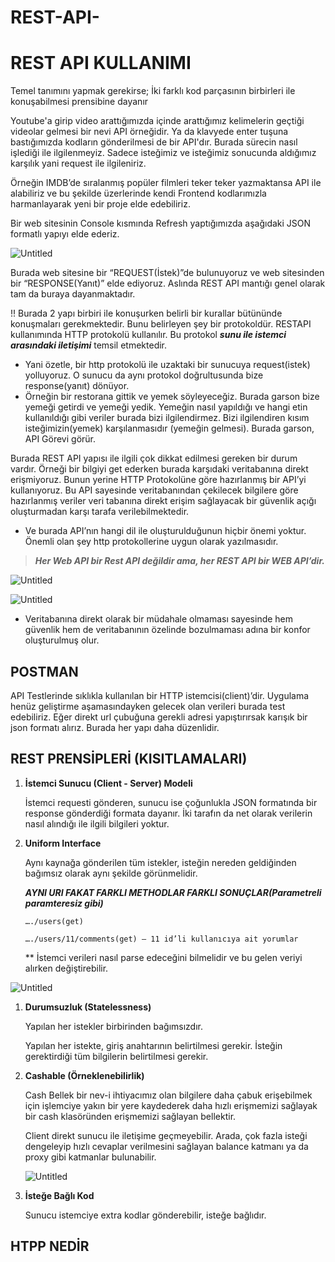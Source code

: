 # REST-API-
# REST API KULLANIMI

Temel tanımını yapmak gerekirse; İki farklı kod parçasının birbirleri ile konuşabilmesi prensibine dayanır

Youtube'a girip video arattığımızda içinde arattığımız kelimelerin geçtiği videolar gelmesi bir nevi API örneğidir.
Ya da klavyede enter tuşuna bastığımızda kodların gönderilmesi de bir API'dır. Burada sürecin nasıl işlediği ile ilgilenmeyiz. Sadece isteğimiz ve isteğimiz sonucunda aldığımız karşılık yani request ile ilgileniriz.  

Örneğin IMDB’de sıralanmış popüler filmleri teker teker yazmaktansa API ile alabiliriz ve bu şekilde üzerlerinde kendi Frontend kodlarımızla harmanlayarak yeni bir proje elde edebiliriz. 

Bir web sitesinin Console kısmında Refresh yaptığımızda aşağıdaki JSON formatlı yapıyı elde ederiz.

![Untitled](https://s3-us-west-2.amazonaws.com/secure.notion-static.com/fba08993-d580-4fb8-b8d5-748858dbaedf/Untitled.png)

Burada web sitesine bir “REQUEST(İstek)”de bulunuyoruz ve web sitesinden bir “RESPONSE(Yanıt)” elde ediyoruz. Aslında REST API mantığı genel olarak tam da buraya dayanmaktadır. 

!! Burada 2 yapı birbiri ile konuşurken belirli bir kurallar bütününde konuşmaları gerekmektedir. Bunu belirleyen şey bir protokoldür. RESTAPI kullanımında HTTP protokolü kullanılır. Bu protokol ***sunu ile istemci arasındaki iletişimi*** temsil etmektedir.

- Yani özetle, bir http protokolü ile uzaktaki bir sunucuya request(istek) yolluyoruz. O sunucu da aynı protokol doğrultusunda bize response(yanıt) dönüyor.
- Örneğin bir restorana gittik ve yemek söyleyeceğiz. Burada garson bize yemeği getirdi ve yemeği yedik. Yemeğin nasıl yapıldığı ve hangi etin kullanıldığı gibi veriler burada bizi ilgilendirmez. Bizi ilgilendiren kısım isteğimizin(yemek) karşılanmasıdır (yemeğin gelmesi). Burada garson, API Görevi görür.

Burada REST API yapısı ile ilgili çok dikkat edilmesi gereken bir durum vardır. Örneği bir bilgiyi get ederken burada karşıdaki veritabanına direkt erişmiyoruz. Bunun yerine HTTP Protokolüne göre hazırlanmış bir API’yi kullanıyoruz. Bu API sayesinde veritabanından çekilecek bilgilere göre hazırlanmış veriler veri tabanına direkt erişim sağlayacak bir güvenlik açığı oluşturmadan karşı tarafa verilebilmektedir. 

- Ve burada API’nın hangi dil ile oluşturulduğunun hiçbir önemi yoktur. Önemli olan şey http protokollerine uygun olarak yazılmasıdır.

> ***Her Web API bir Rest API değildir ama, her REST API bir WEB API’dir.***
> 

![Untitled](https://s3-us-west-2.amazonaws.com/secure.notion-static.com/dfd25885-9b3e-467b-ade3-6305fc44d070/Untitled.png)

![Untitled](https://s3-us-west-2.amazonaws.com/secure.notion-static.com/bebe6894-6e09-45cc-8c42-c9bd84b5491a/Untitled.png)

- Veritabanına direkt olarak bir müdahale olmaması sayesinde hem güvenlik hem de veritabanının özelinde bozulmaması adına bir konfor oluşturulmuş olur.


## POSTMAN

API Testlerinde sıklıkla kullanılan bir HTTP istemcisi(client)’dir. Uygulama henüz geliştirme aşamasındayken gelecek olan verileri burada test edebiliriz. Eğer direkt url çubuğuna gerekli adresi yapıştırırsak karışık bir json formatı alırız. Burada her yapı daha düzenlidir.

## REST PRENSİPLERİ (KISITLAMALARI)

1. **İstemci Sunucu (Client - Server) Modeli**
    
    İstemci requesti gönderen, sunucu ise çoğunlukla JSON formatında bir response gönderdiği formata dayanır. İki tarafın da net olarak verilerin nasıl alındığı ile ilgili bilgileri yoktur. 
    
2. **Uniform Interface**
    
    Aynı kaynağa gönderilen tüm istekler, isteğin nereden geldiğinden bağımsız olarak aynı şekilde görünmelidir.
    
    ***AYNI URI FAKAT FARKLI METHODLAR FARKLI SONUÇLAR(Parametreli paramteresiz gibi)***
    
    `…./users(get)`
    
    `…./users/11/comments(get) — 11 id’li kullanıcıya ait yorumlar` 
    
    ** İstemci verileri nasıl parse edeceğini bilmelidir ve bu gelen veriyi alırken değiştirebilir. 
    

![Untitled](https://s3-us-west-2.amazonaws.com/secure.notion-static.com/7415dbbe-e2e4-4c90-8482-0f330f26d085/Untitled.png)

1. **Durumsuzluk (Statelessness)**
    
    Yapılan her istekler birbirinden bağımsızdır. 
    
    Yapılan her istekte, giriş anahtarının belirtilmesi gerekir. İsteğin gerektirdiği tüm bilgilerin belirtilmesi gerekir. 
    
2. **Cashable (Örneklenebilirlik)**
    
    Cash Bellek bir nev-i ihtiyacımız olan bilgilere daha çabuk erişebilmek için işlemciye yakın bir yere kaydederek daha hızlı erişmemizi sağlayak bir cash klasöründen erişmemizi sağlayan bellektir.
    
    Client direkt sunucu ile iletişime geçmeyebilir. Arada, çok fazla isteği dengeleyip hızlı cevaplar verilmesini sağlayan balance katmanı ya da proxy gibi katmanlar bulunabilir. 
    
    ![Untitled](https://s3-us-west-2.amazonaws.com/secure.notion-static.com/8f7fcef6-9061-4735-abb8-c2ca02b679ee/Untitled.png)
    

1. **İsteğe Bağlı Kod**
    
    Sunucu istemciye extra kodlar gönderebilir, isteğe bağlıdır.
    

## HTPP NEDİR
